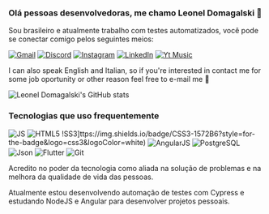 
### Olá pessoas desenvolvedoras, me chamo Leonel Domagalski 🤟

Sou brasileiro e atualmente trabalho com testes automatizados, você pode se conectar comigo pelos seguintes meios:

[![Gmail](https://img.shields.io/badge/Gmail-D14836?style=for-the-badge&logo=gmail&logoColor=white)](domagalski.leonel@gmail.com)
[![Discord](https://img.shields.io/badge/Discord-7289DA?style=for-the-badge&logo=discord&logoColor=white)](domagalski_leonel#5507)
[![Instagram](https://img.shields.io/badge/Instagram-E4405F?style=for-the-badge&logo=instagram&logoColor=white)](https://www.instagram.com/leonel.domagalski/)
[![LinkedIn](https://img.shields.io/badge/LinkedIn-0077B5?style=for-the-badge&logo=linkedin&logoColor=white)](https://www.linkedin.com/in/leonel-domagalski/)
[![Yt Music](https://img.shields.io/badge/YouTube_Music-FF0000?style=for-the-badge&logo=youtube-music&logoColor=white)](https://music.youtube.com/channel/UC6s0-kpIaHyu5X5EXen1uhQ)

I can also speak English and Italian, so if you're interested in contact me for some job oportunity or other reason feel free to e-mail me 🙂

![Leonel Domagalski's GitHub stats](https://github-readme-stats.vercel.app/api?username=leonelcmd&show_icons=true&theme=dark)

### Tecnologias que uso frequentemente

![JS](https://img.shields.io/badge/JavaScript-F7DF1E?style=for-the-badge&logo=javascript&logoColor=black)
![HTML5](https://img.shields.io/badge/HTML5-E34F26?style=for-the-badge&logo=html5&logoColor=white)
!SS3]ttps://img.shields.io/badge/CSS3-1572B6?style=for-the-badge&logo=css3&logoColor=white)
    <img align="center" alt="AngularJS" scr="https://img.shields.io/badge/AngularJS-E23237?style=for-the-badge&logo=angularjs&logoColor=white" />
    <img align="center" alt="PostgreSQL" scr="https://img.shields.io/badge/PostgreSQL-316192?style=for-the-badge&logo=postgresql&logoColor=white" />
    <img align="center" alt="Json" scr="https://img.shields.io/badge/json%20web%20tokens-323330?style=for-the-badge&logo=json-web-tokens&logoColor=pink" />
    <img align="center" alt="Flutter" scr="https://img.shields.io/badge/Flutter-02569B?style=for-the-badge&logo=flutter&logoColor=white" />
    <img align="center" alt="Git" scr="https://img.shields.io/badge/GIT-E44C30?style=for-the-badge&logo=git&logoColor=white" />
    
Acredito no poder da tecnologia como aliada na solução de problemas e na melhora da qualidade de vida das pessoas.

Atualmente estou desenvolvendo automação de testes com Cypress e estudando NodeJS e Angular para desenvolver projetos pessoais.
